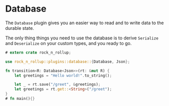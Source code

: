 # Database

The `Database` plugin gives you an easier way to read and to write data to the durable state.

The only thing things you need to use the database is to derive `Serialize` and `Deserialize` on your custom types, and you ready to go.

```rust
# extern crate rock_n_rollup;

use rock_n_rollup::plugins::database::{Database, Json};

fn transition<R: Database<Json>>(rt: &mut R) {
    let greetings = "Hello world!".to_string();

    let _ = rt.save("/greet", &greetings);
    let greetings = rt.get::<String>("/greet");
}
# fn main(){}
```

